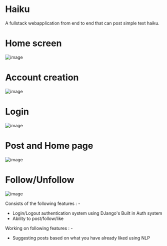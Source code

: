 # Haiku
A fullstack webapplication from end to end that can post simple text haiku.

# Home screen
![image](https://github.com/beaterblank/Haiku/assets/68276845/a8b969b3-9332-46c7-8caa-02041978ceb7)

# Account creation
![image](https://github.com/beaterblank/Haiku/assets/68276845/e82bad6b-80b3-48be-8f60-9568722e591f)

# Login
![image](https://github.com/beaterblank/Haiku/assets/68276845/7a90fb19-7b14-4c34-8a9a-d976c7feac24)

# Post and Home page
![image](https://github.com/beaterblank/Haiku/assets/68276845/9c3c4e66-2291-4edb-9d0b-c8b7033ba669)

# Follow/Unfollow
![image](https://github.com/beaterblank/Haiku/assets/68276845/2a808508-40cf-40a3-9f7b-8f90bc63e33d)



Consists of the following features : - 
  * Login/Logout authentication system using DJango's Built in Auth system
  * Ability to post/follow/like 

Working on following features : -
  * Suggesting posts based on what you have already liked using NLP
